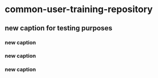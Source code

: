 # common-user-training-repository
## new caption for testing purposes
### new caption
### new caption
### new caption